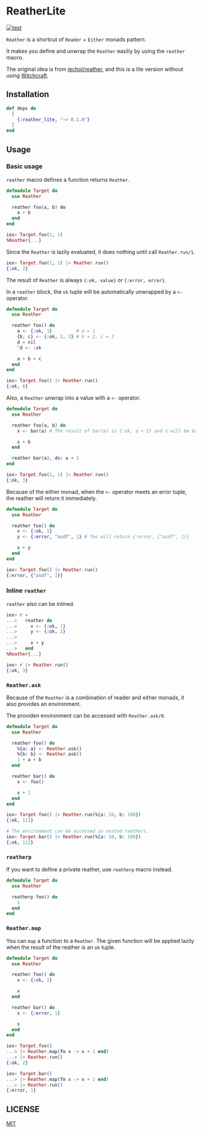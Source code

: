 # ReatherLite

[![test](https://github.com/SeokminHong/reather_lite/actions/workflows/test.yml/badge.svg)](https://github.com/SeokminHong/reather_lite/actions/workflows/test.yml)

`Reather` is a shortcut of `Reader` + `Either` monads pattern.

It makes you define and unwrap the `Reather` easiliy by using the `reather` macro.

The original idea is from [jechol/reather](https://github.com/jechol/reather), and this is a
lite version without using [Witchcraft](https://witchcrafters.github.io/).

## Installation

```elixir
def deps do
  [
    {:reather_lite, "~> 0.1.0"}
  ]
end
```

## Usage

### Basic usage

`reather` macro defines a function returns `Reather`.

```elixir
defmodule Target do
  use Reather

  reather foo(a, b) do
    a + b
  end
end

iex> Target.foo(1, 1)
%Reather{...}
```

Since the `Reather` is lazily evaluated, it does nothing until call `Reather.run/1`.

```elixir
iex> Target.foo(1, 1) |> Reather.run()
{:ok, 2}
```

The result of `Reather` is always `{:ok, value}` or `{:error, error}`.

In a `reather` block, the `ok` tuple will be automatically unwrapped by a `<-` operator.

```elixir
defmodule Target do
  use Reather

  reather foo() do
    a <- {:ok, 1}         # a = 1
    {b, c} <- {:ok, 2, 3} # b = 2, c = 3
    d = nil
    ^d <- :ok

    a + b + c
  end
end

iex> Target.foo() |> Reather.run()
{:ok, 6}
```

Also, a `Reather` unwrap into a value with a `<-` operator.

```elixir
defmodule Target do
  use Reather

  reather foo(a, b) do
    x <- bar(a) # The result of bar(a) is {:ok, a + 1} and x will be bound to a + 1.

    x + b
  end

  reather bar(a), do: a + 1
end

iex> Target.foo(1, 1) |> Reather.run()
{:ok, 3}
```

Because of the either monad, when the `<-` operator meets an error tuple,
the reather will return it immediately.

```elixir
defmodule Target do
  use Reather

  reather foo() do
    x <- {:ok, 1}
    y <- {:error, "asdf", 1} # foo will return {:error, {"asdf", 1}}

    x + y
  end
end

iex> Target.foo() |> Reather.run()
{:error, {"asdf", 1}}
```

### Inline `reather`

`reather` also can be inlined.

```elixir
iex> r =
...>   reather do
...>     x <- {:ok, 1}
...>     y <- {:ok, 2}
...>
...>     x + y
...>   end
%Reather{...}

iex> r |> Reather.run()
{:ok, 3}
```

### `Reather.ask`

Because of the `Reather` is a combination of reader and either monads,
it also provides an environment.

The providen environment can be accessed with `Reather.ask/0`.

```elixir
defmodule Target do
  use Reather

  reather foo() do
    %{a: a} <- Reather.ask()
    %{b: b} <- Reather.ask()
    1 + a + b
  end

  reather bar() do
    x <- foo()

    x + 1
  end
end

iex> Target.foo() |> Reather.run(%{a: 10, b: 100})
{:ok, 111}

# The environment can be accessed in nested reathers.
iex> Target.bar() |> Reather.run(%{a: 10, b: 100})
{:ok, 112}
```

### `reatherp`

If you want to define a private reather, use `reatherp` macro instead.

```elixir
defmodule Target do
  use Reather

  reatherp foo() do
    1
  end
end
```

### `Reather.map`

You can `map` a function to a `Reather`.
The given function will be applied lazily when the result of
the reather is an `ok` tuple.

```elixir
defmodule Target do
  use Reather

  reather foo() do
    x <- {:ok, 1}

    x
  end

  reather bar() do
    x <- {:error, 1}

    x
  end
end

iex> Target.foo()
...> |> Reather.map(fn x -> x + 1 end)
...> |> Reather.run()
{:ok, 2}

iex> Target.bar()
...> |> Reather.map(fn x -> x + 1 end)
...> |> Reather.run()
{:error, 1}
```

## LICENSE

[MIT](./LICENSE)
